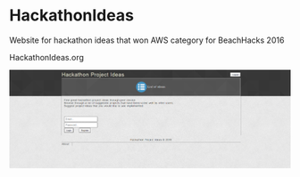 # HackathonIdeas
Website for hackathon ideas that won AWS category for BeachHacks 2016

HackathonIdeas.org

![Preview](./images/index.PNG)
